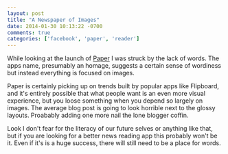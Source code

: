 ```yaml
---
layout: post
title: "A Newspaper of Images"
date: 2014-01-30 10:13:22 -0700
comments: true
categories: ['facebook', 'paper', 'reader']
---
```


While looking at the launch of [Paper](https://www.facebook.com/paper) I was struck by the lack of words. The apps name, presumably an homage, suggests a certain sense of wordiness but instead everything is focused on images.

Paper is certainly picking up on trends built by popular apps like Flipboard, and it's entirely possible that what people want is an even more visual experience, but you loose something when you depend so largely on images. The average blog post is going to look horrible next to the glossy layouts. Proabably adding one more nail the lone blogger coffin.

Look I don't fear for the literacy of our future selves or anything like that, but if you are looking for a better news reading app this probably won't be it. Even if it's is a huge success, there will still need to be a place for words.